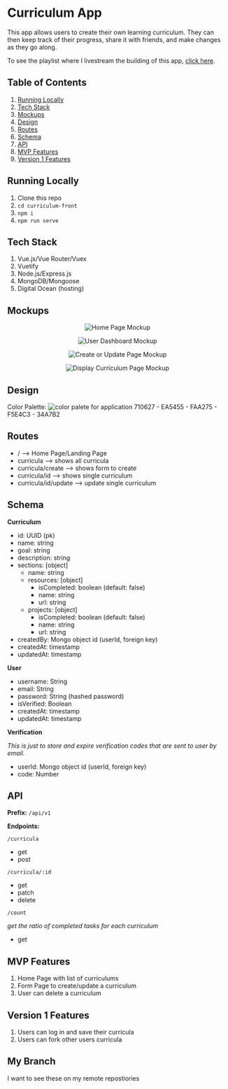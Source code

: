 # Curriculum App

This app allows users to create their own learning curriculum. They can then keep track of their progress, share it with friends, and make changes as they go along.

To see the playlist where I livestream the building of this app, [click here](https://www.youtube.com/playlist?list=PLFBirL3MAv2-c8VpBJMvH8Hci975MLVU1).

## Table of Contents

1. [Running Locally](#running-locally)
1. [Tech Stack](#tech-stack)
1. [Mockups](#mockups)
1. [Design](#design)
1. [Routes](#routes)
1. [Schema](#schema)
1. [API](#api)
1. [MVP Features](#mvp-features)
1. [Version 1 Features](#version-1-features)

## Running Locally

1. Clone this repo
1. `cd curriculum-front`
1. `npm i`
1. `npm run serve`

## Tech Stack

1. Vue.js/Vue Router/Vuex
1. Vuetify
1. Node.js/Express.js
1. MongoDB/Mongoose
1. Digital Ocean (hosting)

## Mockups

<p align="center">
  <img src="mockups/home_page.png" alt="Home Page Mockup">
</p>

<p align="center">
  <img src="mockups/user_dashboard.png" alt="User Dashboard Mockup">
</p>

<p align="center">
  <img src="mockups/create_update_curriculum.png" alt="Create or Update Page Mockup">
</p>

<p align="center">
  <img src="mockups/display_curriculum.png" alt="Display Curriculum Page Mockup">
</p>

## Design

Color Palette:
<img src="mockups/color_palette.png" alt="color palete for application">
710627 - EA5455 - FAA275 - F5E4C3 - 34A7B2

## Routes

* / --> Home Page/Landing Page
* curricula --> shows all curricula
* curricula/create --> shows form to create
* curricula/id --> shows single curriculum
* curricula/id/update --> update single curriculum

## Schema

**Curriculum**

* id: UUID (pk)
* name: string
* goal: string
* description: string
* sections: [object]
    * name: string
    * resources: [object]
        * isCompleted: boolean (default: false)
        * name: string
        * url: string
    * projects:  [object]
        * isCompleted: boolean (default: false)
        * name: string
        * url: string
* createdBy: Mongo object id (userId, foreign key)
* createdAt: timestamp
* updatedAt: timestamp

**User**

* username: String
* email: String
* password: String (hashed password)
* isVerified: Boolean
* createdAt: timestamp
* updatedAt: timestamp

**Verification**

*This is just to store and expire verification codes that are sent to user by email.*

* userId: Mongo object id (userId, foreign key)
* code: Number

## API

**Prefix:** `/api/v1`

**Endpoints:**

`/curricula`

* get
* post

`/curricula/:id`

* get
* patch
* delete

`/count`

*get the ratio of completed tasks for each curriculum*

* get

## MVP Features

1. Home Page with list of curriculums
1. Form Page to create/update a curriculum
1. User can delete a curriculum

## Version 1 Features

1. Users can log in and save their curricula
1. Users can fork other users curricula

## My Branch 

I want to see these on my remote repostiories

